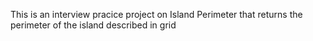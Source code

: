 This is an interview pracice project on Island Perimeter that returns the perimeter of the island described in grid
